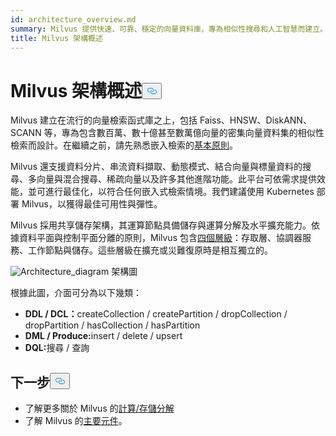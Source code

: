 ```yaml
---
id: architecture_overview.md
summary: Milvus 提供快速、可靠、穩定的向量資料庫，專為相似性搜尋和人工智慧而建立。
title: Milvus 架構概述
---
```


<h1 id="Milvus-Architecture-Overview" class="common-anchor-header">Milvus 架構概述<button data-href="#Milvus-Architecture-Overview" class="anchor-icon" translate="no">
      <svg translate="no"
        aria-hidden="true"
        focusable="false"
        height="20"
        version="1.1"
        viewBox="0 0 16 16"
        width="16"
      >
        <path
          fill="#0092E4"
          fill-rule="evenodd"
          d="M4 9h1v1H4c-1.5 0-3-1.69-3-3.5S2.55 3 4 3h4c1.45 0 3 1.69 3 3.5 0 1.41-.91 2.72-2 3.25V8.59c.58-.45 1-1.27 1-2.09C10 5.22 8.98 4 8 4H4c-.98 0-2 1.22-2 2.5S3 9 4 9zm9-3h-1v1h1c1 0 2 1.22 2 2.5S13.98 12 13 12H9c-.98 0-2-1.22-2-2.5 0-.83.42-1.64 1-2.09V6.25c-1.09.53-2 1.84-2 3.25C6 11.31 7.55 13 9 13h4c1.45 0 3-1.69 3-3.5S14.5 6 13 6z"
        ></path>
      </svg>
    </button></h1><p>Milvus 建立在流行的向量檢索函式庫之上，包括 Faiss、HNSW、DiskANN、SCANN 等，專為包含數百萬、數十億甚至數萬億向量的密集向量資料集的相似性檢索而設計。在繼續之前，請先熟悉嵌入檢索的<a href="/docs/zh-hant/v2.5.x/glossary.md">基本原則</a>。</p>
<p>Milvus 還支援資料分片、串流資料擷取、動態模式、結合向量與標量資料的搜尋、多向量與混合搜尋、稀疏向量以及許多其他進階功能。此平台可依需求提供效能，並可進行最佳化，以符合任何嵌入式檢索情境。我們建議使用 Kubernetes 部署 Milvus，以獲得最佳可用性與彈性。</p>
<p>Milvus 採用共享儲存架構，其運算節點具備儲存與運算分解及水平擴充能力。依據資料平面與控制平面分離的原則，Milvus 包含<a href="/docs/zh-hant/v2.5.x/four_layers.md">四個層級</a>：存取層、協調器服務、工作節點與儲存。這些層級在擴充或災難復原時是相互獨立的。</p>
<p>
  
   <span class="img-wrapper"> <img translate="no" src="/docs/v2.5.x/assets/milvus_architecture.png" alt="Architecture_diagram" class="doc-image" id="architecture_diagram" />
   </span> <span class="img-wrapper"> <span>架構圖</span> </span></p>
<p>根據此圖，介面可分為以下幾類：</p>
<ul>
<li><strong>DDL / DCL：</strong>createCollection / createPartition / dropCollection / dropPartition / hasCollection / hasPartition</li>
<li><strong>DML / Produce:</strong>insert / delete / upsert</li>
<li><strong>DQL:</strong>搜尋 / 查詢</li>
</ul>
<h2 id="Whats-next" class="common-anchor-header">下一步<button data-href="#Whats-next" class="anchor-icon" translate="no">
      <svg translate="no"
        aria-hidden="true"
        focusable="false"
        height="20"
        version="1.1"
        viewBox="0 0 16 16"
        width="16"
      >
        <path
          fill="#0092E4"
          fill-rule="evenodd"
          d="M4 9h1v1H4c-1.5 0-3-1.69-3-3.5S2.55 3 4 3h4c1.45 0 3 1.69 3 3.5 0 1.41-.91 2.72-2 3.25V8.59c.58-.45 1-1.27 1-2.09C10 5.22 8.98 4 8 4H4c-.98 0-2 1.22-2 2.5S3 9 4 9zm9-3h-1v1h1c1 0 2 1.22 2 2.5S13.98 12 13 12H9c-.98 0-2-1.22-2-2.5 0-.83.42-1.64 1-2.09V6.25c-1.09.53-2 1.84-2 3.25C6 11.31 7.55 13 9 13h4c1.45 0 3-1.69 3-3.5S14.5 6 13 6z"
        ></path>
      </svg>
    </button></h2><ul>
<li>了解更多關於 Milvus 的<a href="/docs/zh-hant/v2.5.x/four_layers.md">計算/存儲分解</a></li>
<li>了解 Milvus 的<a href="/docs/zh-hant/v2.5.x/main_components.md">主要元件</a>。</li>
</ul>
